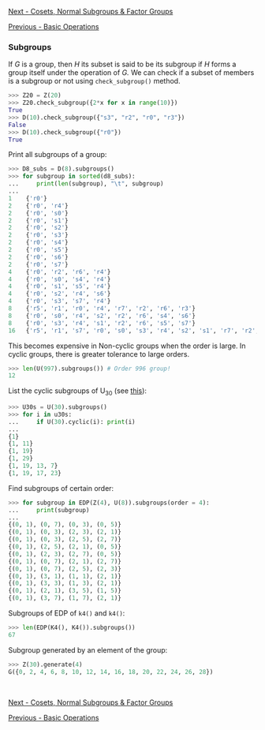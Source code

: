 
[Next - Cosets, Normal Subgroups & Factor Groups](CosetsNormalsFactors.md)

[Previous - Basic Operations](BasicOperations.md)

### Subgroups

If *G* is a group, then *H* its subset is said to be its subgroup if *H* forms a group itself under the operation of *G.* We can check if a subset of members is a subgroup or not using `check_subgroup()` method.

```python
>>> Z20 = Z(20)
>>> Z20.check_subgroup({2*x for x in range(10)})
True
>>> D(10).check_subgroup({"s3", "r2", "r0", "r3"})
False
>>> D(10).check_subgroup({"r0"})
True
```

Print all subgroups of a group:

```python
>>> D8_subs = D(8).subgroups()
>>> for subgroup in sorted(d8_subs):
...     print(len(subgroup), "\t", subgroup)
...
1 	 {'r0'}
2 	 {'r0', 'r4'}
2 	 {'r0', 's0'}
2 	 {'r0', 's1'}
2 	 {'r0', 's2'}
2 	 {'r0', 's3'}
2 	 {'r0', 's4'}
2 	 {'r0', 's5'}
2 	 {'r0', 's6'}
2 	 {'r0', 's7'}
4 	 {'r0', 'r2', 'r6', 'r4'}
4 	 {'r0', 's0', 's4', 'r4'}
4 	 {'r0', 's1', 's5', 'r4'}
4 	 {'r0', 's2', 'r4', 's6'}
4 	 {'r0', 's3', 's7', 'r4'}
8 	 {'r5', 'r1', 'r0', 'r4', 'r7', 'r2', 'r6', 'r3'}
8 	 {'r0', 's0', 'r4', 's2', 'r2', 'r6', 's4', 's6'}
8 	 {'r0', 's3', 'r4', 's1', 'r2', 'r6', 's5', 's7'}
16 	 {'r5', 'r1', 's7', 'r0', 's0', 's3', 'r4', 's2', 's1', 'r7', 'r2', 'r6', 'r3', 's4', 's5', 's6'}
```

This becomes expensive in Non-cyclic groups when the order is large. In cyclic groups, there is greater tolerance to large orders.

```python
>>> len(U(997).subgroups()) # Order 996 group!
12
```

List the cyclic subgroups of U<sub>30</sub> (see [this](https://math.stackexchange.com/questions/3390079/systematically-list-the-cyclic-subgroups-of-u30)):

```python
>>> U30s = U(30).subgroups()
>>> for i in u30s:
...     if U(30).cyclic(i): print(i)
...
{1}
{1, 11}
{1, 19}
{1, 29}
{1, 19, 13, 7}
{1, 19, 17, 23}
```

Find subgroups of certain order:

```python
>>> for subgroup in EDP(Z(4), U(8)).subgroups(order = 4):
... 	print(subgroup)
...
{(0, 1), (0, 7), (0, 3), (0, 5)}
{(0, 1), (0, 3), (2, 3), (2, 1)}
{(0, 1), (0, 3), (2, 5), (2, 7)}
{(0, 1), (2, 5), (2, 1), (0, 5)}
{(0, 1), (2, 3), (2, 7), (0, 5)}
{(0, 1), (0, 7), (2, 1), (2, 7)}
{(0, 1), (0, 7), (2, 5), (2, 3)}
{(0, 1), (3, 1), (1, 1), (2, 1)}
{(0, 1), (3, 3), (1, 3), (2, 1)}
{(0, 1), (2, 1), (3, 5), (1, 5)}
{(0, 1), (3, 7), (1, 7), (2, 1)}
```

Subgroups of EDP of `k4()` and `k4()`:

```python
>>> len(EDP(K4(), K4()).subgroups())
67
```

Subgroup generated by an element of the group:

```python
>>> Z(30).generate(4)
G({0, 2, 4, 6, 8, 10, 12, 14, 16, 18, 20, 22, 24, 26, 28})
```
<br>

[Next - Cosets, Normal Subgroups & Factor Groups](CosetsNormalsFactors.md)

[Previous - Basic Operations](BasicOperations.md)
